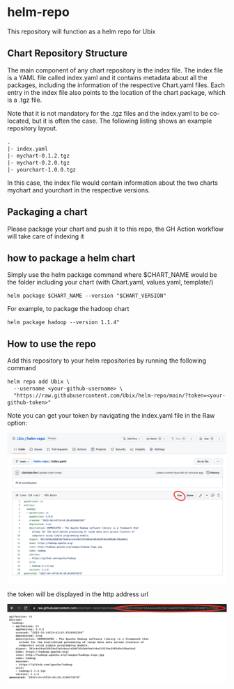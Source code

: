 # helm-repo

This repository will function as a helm repo for Ubix

## Chart Repository Structure
The main component of any chart repository is the index file. The index file is a YAML file called index.yaml and it contains metadata about all the packages, including the information of the respective Chart.yaml files. Each entry in the index file also points to the location of the chart package, which is a .tgz file.

Note that it is not mandatory for the .tgz files and the index.yaml to be co-located, but it is often the case. The following listing shows an example repository layout.

```
.
|- index.yaml
|- mychart-0.1.2.tgz
|- mychart-0.2.0.tgz
|- yourchart-1.0.0.tgz
```

In this case, the index file would contain information about the two charts mychart and yourchart in the respective versions. 

## Packaging a chart

Please package your chart and push it to this repo, the GH Action workflow will take care of indexing it

## how to package a helm chart
Simply use the helm package command where $CHART_NAME would be the folder including your chart (with Chart.yaml, values.yaml, template/)
```
helm package $CHART_NAME --version "$CHART_VERSION"
```

For example, to package the hadoop chart
```
helm package hadoop --version 1.1.4"
```

## How to use the repo
Add this repository to your helm repositories by running the following command

```
helm repo add Ubix \
  --username <your-github-username> \
  "https://raw.githubusercontent.com/Ubix/helm-repo/main/?token=<your-github-token>"
```

Note you can get your token by navigating the index.yaml file in the Raw option:

![token1](Readme/index_yaml.png)

the token will be displayed in the http address url

![token1](Readme/token.png)


